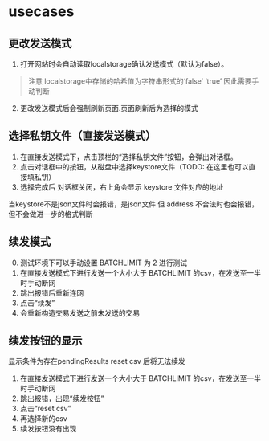 # usecases

## 更改发送模式

1. 打开网站时会自动读取localstorage确认发送模式（默认为false）。
> 注意 localstorage中存储的哈希值为字符串形式的‘false’ ‘true’ 因此需要手动判断
2. 更改发送模式后会强制刷新页面.页面刷新后为选择的模式

## 选择私钥文件（直接发送模式）

1. 在直接发送模式下，点击顶栏的“选择私钥文件”按钮，会弹出对话框。
2. 点击对话框中的按钮，从磁盘中选择keystore文件（TODO: 在这里也可以直接填私钥）
3. 选择完成后 对话框关闭，右上角会显示 keystore 文件对应的地址

当keystore不是json文件时会报错，是json文件 但 address 不合法时也会报错，但不会做进一步的格式判断

## 续发模式

0.  测试环境下可以手动设置 BATCHLIMIT 为 2 进行测试
1.  在直接发送模式下进行发送一个大小大于 BATCHLIMIT 的csv，在发送至一半时手动断网
2.  跳出报错后重新连网
3.  点击“续发”
4.  会重新构造交易发送之前未发送的交易

## 续发按钮的显示

显示条件为存在pendingResults
reset csv 后将无法续发

1.  在直接发送模式下进行发送一个大小大于 BATCHLIMIT 的csv，在发送至一半时手动断网
2.  跳出报错，出现“续发按钮”
3.  点击“reset csv”
4.  再选择新的csv
5.  续发按钮没有出现
